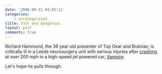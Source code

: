 ```yaml
---
date: '2006-09-21 04:35:11'
categories:
    - uncategorised
title: fast and dangerous
layout: post
comments: true
---
```

Richard Hammond, the 36 year old presenter of Top Gear and Brainiac, is
critically ill in a Leeds neurosurgery unit with serious injuries after
[crashing](http://news.bbc.co.uk/1/hi/england/north_yorkshire/5365676.stm)
at over 200 mph in a high-speed jet powered car,
[Vampire](http://www.thule.co.uk/partners/blsr.asp).

Let's hope he pulls through.
